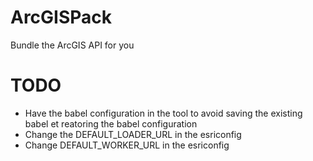 # ArcGISPack

Bundle the ArcGIS API for you

# TODO

- Have the babel configuration in the tool to avoid saving the existing babel et reatoring the babel configuration
- Change the DEFAULT_LOADER_URL in the esriconfig
- Change DEFAULT_WORKER_URL in the esriconfig
